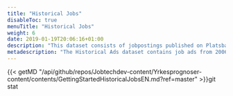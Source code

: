 ```yaml
---
title: "Historical Jobs"
disableToc: true
menuTitle: "Historical Jobs"
weight: 6
date: 2019-01-19T20:06:16+01:00
description: "This dataset consists of jobpostings published on Platsbanken from the year 2006 and forward."
metadescription: "The Historical Ads dataset contains job ads from 2006 onwards. The dataset is used today by analysts, researchers, journalists, recruitment companies and AI developers. The dataset can be used by anyone, read more"
---
```


{{< getMD "/api/github/repos/Jobtechdev-content/Yrkesprognoser-content/contents/GettingStartedHistoricalJobsEN.md?ref=master" >}}git stat